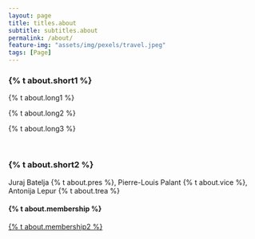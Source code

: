 ```yaml
---
layout: page
title: titles.about
subtitle: subtitles.about
permalink: /about/
feature-img: "assets/img/pexels/travel.jpeg"
tags: [Page]
---
```


<h3>{% t about.short1 %}</h3>

<div>
    <p>
        {% t about.long1 %} 
    </p> 
    <p>
        {% t about.long2 %} 
    </p>   
    <p>
        {% t about.long3 %}
    </p>
</div>

<br>

<h3> {% t about.short2 %} </h3>
<p>Juraj Batelja {% t about.pres %}, Pierre-Louis Palant {% t about.vice %}, Antonija Lepur {% t about.trea %}</p>

<h4>{% t about.membership %}</h4>

<a class="clear" aria-label="membership" title="{% t titles.membership %}" href="{{ /membership/ || relative_url }}">
    {% t about.membership2 %}                    
</a>